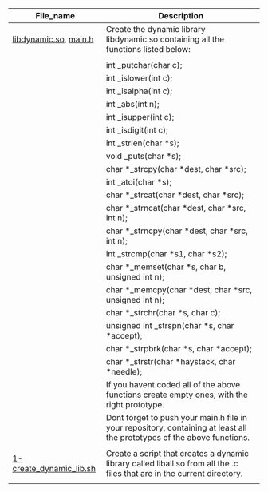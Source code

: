 File_name | Description
--- | ---
[libdynamic.so](libdynamic.so), [main.h](main.h) | Create the dynamic library libdynamic.so containing all the functions listed below:
 || 
 ||  int _putchar(char c);
 ||  int _islower(int c);
 ||  int _isalpha(int c);
 ||  int _abs(int n);
 ||  int _isupper(int c);
 ||  int _isdigit(int c);
 ||  int _strlen(char *s);
 ||  void _puts(char *s);
 ||  char *_strcpy(char *dest, char *src);
 ||  int _atoi(char *s);
 ||  char *_strcat(char *dest, char *src);
 ||  char *_strncat(char *dest, char *src, int n);
 ||  char *_strncpy(char *dest, char *src, int n);
 ||  int _strcmp(char *s1, char *s2);
 ||  char *_memset(char *s, char b, unsigned int n);
 ||  char *_memcpy(char *dest, char *src, unsigned int n);
 ||  char *_strchr(char *s, char c);
 ||  unsigned int _strspn(char *s, char *accept);
 ||  char *_strpbrk(char *s, char *accept);
 ||  char *_strstr(char *haystack, char *needle);
 || If you havent coded all of the above functions create empty ones, with the right prototype.
 || Dont forget to push your main.h file in your repository, containing at least all the prototypes of the above functions.
 ||
[1-create_dynamic_lib.sh](1-create_dynamic_lib.sh) | Create a script that creates a dynamic library called liball.so from all the .c files that are in the current directory.
 || 